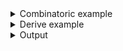 <details><summary>Combinatoric example</summary>

```no_run
#[derive(Debug, Clone)]
pub struct Cmd {
    flag: bool,
    arg: usize,
}

#[derive(Debug, Clone)]
pub struct Options {
    flag: bool,
    cmd: Cmd,
}

fn cmd() -> impl Parser<Cmd> {
    let flag = long("flag")
        .help("This flag is specific to command")
        .switch();
    let arg = long("arg").argument::<usize>("ARG");
    construct!(Cmd { flag, arg })
        .to_options()
        .descr("Command to do something")
        .command("cmd")
        // you can chain add extra short and long names
        .short('c')
}

pub fn options() -> OptionParser<Options> {
    let flag = long("flag")
        .help("This flag is specific to the outer layer")
        .switch();
    construct!(Options { flag, cmd() }).to_options()
}
```

</details>
<details><summary>Derive example</summary>

```no_run
#[derive(Debug, Clone, Bpaf)]
// `command` annotation with no name gets the name from the object it is attached to,
// but you can override it using something like #[bpaf(command("my_command"))]
// you can chain more short and long names here to serve as aliases
#[bpaf(command("cmd"), short('c'))]
/// Command to do something
pub struct Cmd {
    /// This flag is specific to command
    flag: bool,
    arg: usize,
}

#[derive(Debug, Clone, Bpaf)]
#[bpaf(options)]
pub struct Options {
    /// This flag is specific to the outer layer
    flag: bool,
    #[bpaf(external)]
    cmd: Cmd,
}
```

</details>
<details><summary>Output</summary>

Commands show up on both outer level help


<div class='bpaf-doc'>
$ app --help<br>
<p><b>Usage</b>: <tt><b>app</b></tt> [<tt><b>--flag</b></tt>] <tt><i>COMMAND ...</i></tt></p><p><div>
<b>Available options:</b></div><dl><dt><tt><b>    --flag</b></tt></dt>
<dd>This flag is specific to the outer layer</dd>
<dt><tt><b>-h</b></tt>, <tt><b>--help</b></tt></dt>
<dd>Prints help information</dd>
</dl>
</p><p><div>
<b>Available commands:</b></div><dl><dt><tt><b>cmd</b></tt>, <tt><b>c</b></tt></dt>
<dd>Command to do something</dd>
</dl>
</p>
<style>
div.bpaf-doc {
    padding: 14px;
    background-color:var(--code-block-background-color);
    font-family: mono;
    margin-bottom: 0.75em;
}
div.bpaf-doc dt { margin-left: 1em; }
div.bpaf-doc dd { margin-left: 3em; }
div.bpaf-doc dl { margin-top: 0; padding-left: 1em; }
div.bpaf-doc  { padding-left: 1em; }
</style>
</div>


As well as showing their own help


<div class='bpaf-doc'>
$ app cmd --help<br>
<p>Command to do something</p><p><b>Usage</b>: <tt><b>app</b></tt> <tt><b>cmd</b></tt> [<tt><b>--flag</b></tt>] <tt><b>--arg</b></tt>=<tt><i>ARG</i></tt></p><p><div>
<b>Available options:</b></div><dl><dt><tt><b>    --flag</b></tt></dt>
<dd>This flag is specific to command</dd>
<dt><tt><b>    --arg</b></tt>=<tt><i>ARG</i></tt></dt>
<dt><tt><b>-h</b></tt>, <tt><b>--help</b></tt></dt>
<dd>Prints help information</dd>
</dl>
</p>
<style>
div.bpaf-doc {
    padding: 14px;
    background-color:var(--code-block-background-color);
    font-family: mono;
    margin-bottom: 0.75em;
}
div.bpaf-doc dt { margin-left: 1em; }
div.bpaf-doc dd { margin-left: 3em; }
div.bpaf-doc dl { margin-top: 0; padding-left: 1em; }
div.bpaf-doc  { padding-left: 1em; }
</style>
</div>


In this example there's only one command and it is required, so is the argument inside of it


<div class='bpaf-doc'>
$ app cmd --arg 42<br>
Options { flag: false, cmd: Cmd { flag: false, arg: 42 } }
</div>


If you don't specify this command - parsing will fail

You can have the same flag names inside and outside of the command, but it might be confusing
for the end user. This example enables the outer flag


<div class='bpaf-doc'>
$ app --flag cmd --arg 42<br>
Options { flag: true, cmd: Cmd { flag: false, arg: 42 } }
</div>



And this one - both inside and outside


<div class='bpaf-doc'>
$ app --flag cmd --arg 42 --flag<br>
Options { flag: true, cmd: Cmd { flag: true, arg: 42 } }
</div>


And that's the confusing part - unless you add context restrictions with
[`adjacent`](crate::ParseCon::adjacent) and parse command first - outer flag wins.
So it's best not to mix names on different levels


<div class='bpaf-doc'>
$ app cmd --arg 42 --flag<br>
Options { flag: true, cmd: Cmd { flag: false, arg: 42 } }
</div>

</details>